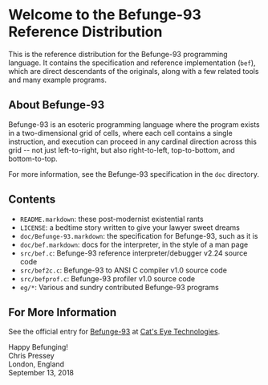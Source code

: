 Welcome to the Befunge-93 Reference Distribution
================================================

This is the reference distribution for the Befunge-93 programming language.
It contains the specification and reference implementation (`bef`), which
are direct descendants of the originals, along with a few related tools and
many example programs.

About Befunge-93
----------------

Befunge-93 is an esoteric programming language where the program exists in a
two-dimensional grid of cells, where each cell contains a single instruction,
and execution can proceed in any cardinal direction across this grid -- not
just left-to-right, but also right-to-left, top-to-bottom, and bottom-to-top.

For more information, see the Befunge-93 specification in the `doc` directory.

Contents
--------

*   `README.markdown`: these post-modernist existential rants
*   `LICENSE`: a bedtime story written to give your lawyer sweet dreams
*   `doc/Befunge-93.markdown`: the specification for Befunge-93, such as it is
*   `doc/bef.markdown`: docs for the interpreter, in the style of a man page
*   `src/bef.c`: Befunge-93 reference interpreter/debugger v2.24 source code
*   `src/bef2c.c`: Befunge-93 to ANSI C compiler v1.0 source code
*   `src/befprof.c`: Befunge-93 profiler v1.0 source code
*   `eg/*`: Various and sundry contributed Befunge-93 programs

For More Information
--------------------

See the official entry for [Befunge-93][] at [Cat's Eye Technologies][].

[Befunge-93]: http://catseye.tc/node/Befunge-93
[Cat's Eye Technologies]: http://catseye.tc/

Happy Befunging!  
Chris Pressey  
London, England  
September 13, 2018
